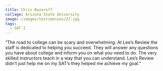 ```yaml
---
title: Chris Nazaroff
college: Arizona State University
image: /images/testimonies/27.jpg
tags:
  - SAT I
---
```

“The road to college can be scary and overwhelming. At Lee’s Review the
          staff is dedicated to helping you succeed. They will answer any questions
          you have about college and inform you on what you need to do. The very
          skilled instructors teach in a way that you can understand. Lee’s Review
          didn’t just help me on my SAT’s they helped me achieve my goal.”